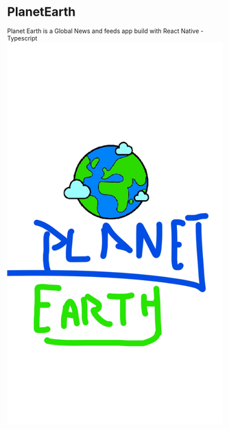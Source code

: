 # PlanetEarth
Planet Earth is a Global News and feeds app build with React Native -Typescript
![alt text](/assets/splash.jpg)
